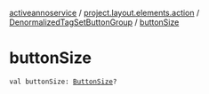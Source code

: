[activeannoservice](../../index.md) / [project.layout.elements.action](../index.md) / [DenormalizedTagSetButtonGroup](index.md) / [buttonSize](./button-size.md)

# buttonSize

`val buttonSize: `[`ButtonSize`](../../project.layout/-button-size/index.md)`?`